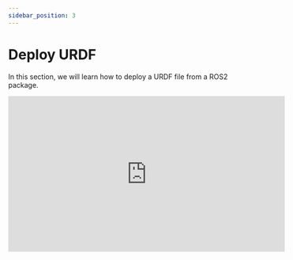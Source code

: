 ```yaml
---
sidebar_position: 3
---
```


# Deploy URDF

In this section, we will learn how to deploy a URDF file from a ROS2 package.

<iframe width="560" height="315" src="https://www.youtube.com/embed/V_C8Cmv4fgk?si=uifNVty0BCsR8OdQ" title="YouTube video player" frameborder="0" allow="accelerometer; autoplay; clipboard-write; encrypted-media; gyroscope; picture-in-picture; web-share" referrerpolicy="strict-origin-when-cross-origin" allowfullscreen></iframe>